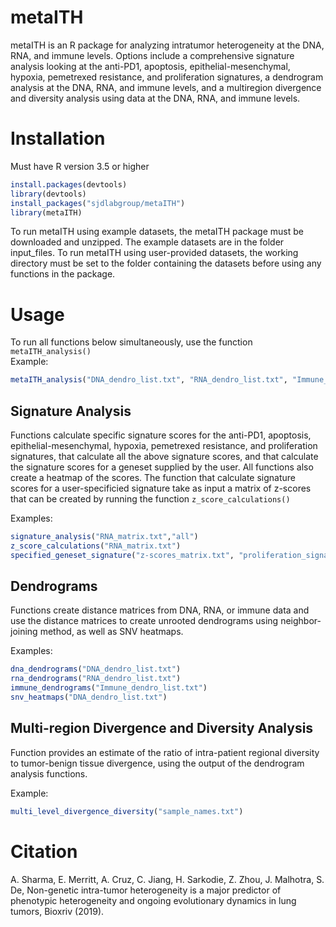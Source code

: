 # metaITH  

metaITH is an R package for analyzing intratumor heterogeneity at the DNA, RNA, and immune levels. Options include a comprehensive signature analysis looking at the anti-PD1, apoptosis, epithelial-mesenchymal, hypoxia, pemetrexed resistance, and proliferation signatures, a dendrogram analysis at the DNA, RNA, and immune levels, and a multiregion divergence and diversity analysis using data at the DNA, RNA, and immune levels. 


# Installation   

Must have R version 3.5 or higher 
```r
install.packages(devtools) 
library(devtools) 
install_packages("sjdlabgroup/metaITH") 
library(metaITH) 
```

To run metaITH using example datasets, the metaITH package must be downloaded and unzipped. The example datasets are in the folder input_files. 
To run metaITH using user-provided datasets, the working directory must be set to the folder containing the datasets before using any functions in the package.



# Usage 
To run all functions below simultaneously, use the function `metaITH_analysis()`   
Example:   
```r
metaITH_analysis("DNA_dendro_list.txt", "RNA_dendro_list.txt", "Immune_dendro_list.txt", "sample_names.txt", "RNA_matrix.txt")
```

## Signature Analysis
Functions calculate specific signature scores for the anti-PD1, apoptosis, epithelial-mesenchymal, hypoxia, pemetrexed resistance, and proliferation signatures, that calculate all the above signature scores, and that calculate the signature scores for a geneset supplied by the user. All functions also create a heatmap of the scores.
The function that calculate signature scores for a user-specificied signature take as input a matrix of z-scores that can be created by running the function `z_score_calculations()`  

Examples:  
```r
signature_analysis("RNA_matrix.txt","all")
z_score_calculations("RNA_matrix.txt")
specified_geneset_signature("z-scores_matrix.txt", "proliferation_signature.txt")
```

## Dendrograms
Functions create distance matrices from DNA, RNA, or immune data and use the distance matrices to create unrooted dendrograms using neighbor-joining method, as well as SNV heatmaps.  

Examples:  
```r
dna_dendrograms("DNA_dendro_list.txt")
rna_dendrograms("RNA_dendro_list.txt")
immune_dendrograms("Immune_dendro_list.txt")
snv_heatmaps("DNA_dendro_list.txt")
```

## Multi-region Divergence and Diversity Analysis
Function provides an estimate of the ratio of intra-patient regional diversity to tumor-benign tissue divergence, using the output of the dendrogram analysis functions. 

Example:
```r
multi_level_divergence_diversity("sample_names.txt")
```

# Citation  
A. Sharma, E. Merritt, A. Cruz, C. Jiang, H. Sarkodie, Z. Zhou, J. Malhotra, S. De, Non-genetic intra-tumor heterogeneity is a major predictor of phenotypic heterogeneity and ongoing evolutionary dynamics in lung tumors, Bioxriv (2019).







